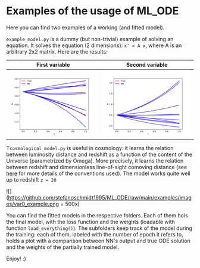 # Examples of the usage of ML_ODE

Here you can find two examples of a working (and fitted model).

`example_model.py` is a dummy (but non-trivial) example of solving an equation.
It solves the equation (2 dimensions): `x' = A x`, where A is an arbitrary 2x2 matrix.
Here are the results:

First variable             |  Second variable
:-------------------------:|:-------------------------:
![](https://github.com/stefanoschmidt1995/ML_ODE/raw/main/examples/images/var0_example.png)| ![](https://github.com/stefanoschmidt1995/ML_ODE/raw/main/examples/images/var1_example.png)

T`cosmological_model.py` is useful in cosmology: it learns the relation between luminosity distance and redshift as a function of the content of the Universe (parametrized by Omega). More precisely, it learns the relation between redshift and dimensionless line-of-sight comoving distance (see [here](https://arxiv.org/abs/astro-ph/9905116) for more details of the conventions used).
The model works quite well up to redshift `z = 20`

![](https://github.com/stefanoschmidt1995/ML_ODE/raw/main/examples/images/var0_example.png = 500x)

You can find the fitted models in the respective folders. Each of them hols the final model, with the loss function and the weights (loadable with function `load_everything()`).
The subfolders keep track of the model during the training: each of them, labeled with the number of epoch it refers to, holds a plot with a comparison between NN's output and true ODE solution and the weights of the partially trained model.

Enjoy! :)
